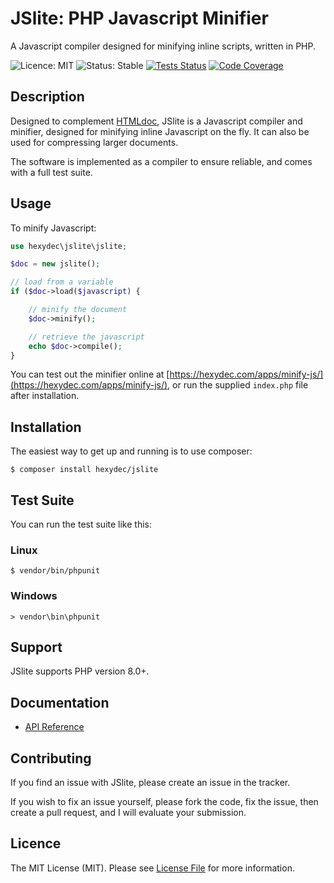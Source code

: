 # JSlite: PHP Javascript Minifier
A Javascript compiler designed for minifying inline scripts, written in PHP.

![Licence: MIT](https://img.shields.io/badge/Licence-MIT-lightgrey.svg)
![Status: Stable](https://img.shields.io/badge/Status-Stable-Green.svg)
[![Tests Status](https://github.com/hexydec/jslite/actions/workflows/tests.yml/badge.svg)](https://github.com/hexydec/jslite/actions/workflows/tests.yml)
[![Code Coverage](https://codecov.io/gh/hexydec/jslite/branch/master/graph/badge.svg)](https://app.codecov.io/gh/hexydec/jslite)

## Description

Designed to complement [HTMLdoc](http://github.com/hexydec/htmldoc), JSlite is a Javascript compiler and minifier, designed for minifying inline Javascript on the fly. It can also be used for compressing larger documents.

The software is implemented as a compiler to ensure reliable, and comes with a full test suite.

## Usage

To minify Javascript:

```php
use hexydec\jslite\jslite;

$doc = new jslite();

// load from a variable
if ($doc->load($javascript) {

	// minify the document
	$doc->minify();

	// retrieve the javascript
	echo $doc->compile();
}
```

You can test out the minifier online at [https://hexydec.com/apps/minify-js/](https://hexydec.com/apps/minify-js/), or run the supplied `index.php` file after installation.

## Installation

The easiest way to get up and running is to use composer:

```
$ composer install hexydec/jslite
```

## Test Suite

You can run the test suite like this:

### Linux
```
$ vendor/bin/phpunit
```
### Windows
```
> vendor\bin\phpunit
```

## Support

JSlite supports PHP version 8.0+.

## Documentation

- [API Reference](docs/api/readme.md)

## Contributing

If you find an issue with JSlite, please create an issue in the tracker.

If you wish to fix an issue yourself, please fork the code, fix the issue, then create a pull request, and I will evaluate your submission.

## Licence

The MIT License (MIT). Please see [License File](LICENCE) for more information.

